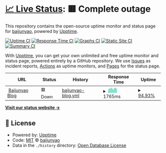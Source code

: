 # [📈 Live Status](https://status.baijunyao.com): <!--live status--> **🟥 Complete outage**

This repository contains the open-source uptime monitor and status page for [baijunyao](https://baijunyao.com), powered by [Upptime](https://github.com/upptime/upptime).

[![Uptime CI](https://github.com/baijunyao/status.baijunyao.com/workflows/Uptime%20CI/badge.svg)](https://github.com/baijunyao/status.baijunyao.com/actions?query=workflow%3A%22Uptime+CI%22)
[![Response Time CI](https://github.com/baijunyao/status.baijunyao.com/workflows/Response%20Time%20CI/badge.svg)](https://github.com/baijunyao/status.baijunyao.com/actions?query=workflow%3A%22Response+Time+CI%22)
[![Graphs CI](https://github.com/baijunyao/status.baijunyao.com/workflows/Graphs%20CI/badge.svg)](https://github.com/baijunyao/status.baijunyao.com/actions?query=workflow%3A%22Graphs+CI%22)
[![Static Site CI](https://github.com/baijunyao/status.baijunyao.com/workflows/Static%20Site%20CI/badge.svg)](https://github.com/baijunyao/status.baijunyao.com/actions?query=workflow%3A%22Static+Site+CI%22)
[![Summary CI](https://github.com/baijunyao/status.baijunyao.com/workflows/Summary%20CI/badge.svg)](https://github.com/baijunyao/status.baijunyao.com/actions?query=workflow%3A%22Summary+CI%22)

With [Upptime](https://upptime.js.org), you can get your own unlimited and free uptime monitor and status page, powered entirely by a GitHub repository. We use [Issues](https://github.com/baijunyao/status.baijunyao.com/issues) as incident reports, [Actions](https://github.com/baijunyao/status.baijunyao.com/actions) as uptime monitors, and [Pages](https://status.baijunyao.com) for the status page.

<!--start: status pages-->
<!-- This summary is generated by Upptime (https://github.com/upptime/upptime) -->
<!-- Do not edit this manually, your changes will be overwritten -->
<!-- prettier-ignore -->
| URL | Status | History | Response Time | Uptime |
| --- | ------ | ------- | ------------- | ------ |
| <img alt="" src="https://icons.duckduckgo.com/ip3/baijunyao.com.ico" height="13"> [Baijunyao Blog](https://baijunyao.com) | 🟥 Down | [baijunyao-blog.yml](https://github.com/baijunyao/status.baijunyao.com/commits/HEAD/history/baijunyao-blog.yml) | <details><summary><img alt="Response time graph" src="./graphs/baijunyao-blog/response-time-week.png" height="20"> 1765ms</summary><br><a href="https://status.baijunyao.com/history/baijunyao-blog"><img alt="Response time 1911" src="https://img.shields.io/endpoint?url=https%3A%2F%2Fraw.githubusercontent.com%2Fbaijunyao%2Fstatus.baijunyao.com%2FHEAD%2Fapi%2Fbaijunyao-blog%2Fresponse-time.json"></a><br><a href="https://status.baijunyao.com/history/baijunyao-blog"><img alt="24-hour response time 0" src="https://img.shields.io/endpoint?url=https%3A%2F%2Fraw.githubusercontent.com%2Fbaijunyao%2Fstatus.baijunyao.com%2FHEAD%2Fapi%2Fbaijunyao-blog%2Fresponse-time-day.json"></a><br><a href="https://status.baijunyao.com/history/baijunyao-blog"><img alt="7-day response time 1765" src="https://img.shields.io/endpoint?url=https%3A%2F%2Fraw.githubusercontent.com%2Fbaijunyao%2Fstatus.baijunyao.com%2FHEAD%2Fapi%2Fbaijunyao-blog%2Fresponse-time-week.json"></a><br><a href="https://status.baijunyao.com/history/baijunyao-blog"><img alt="30-day response time 1975" src="https://img.shields.io/endpoint?url=https%3A%2F%2Fraw.githubusercontent.com%2Fbaijunyao%2Fstatus.baijunyao.com%2FHEAD%2Fapi%2Fbaijunyao-blog%2Fresponse-time-month.json"></a><br><a href="https://status.baijunyao.com/history/baijunyao-blog"><img alt="1-year response time 1945" src="https://img.shields.io/endpoint?url=https%3A%2F%2Fraw.githubusercontent.com%2Fbaijunyao%2Fstatus.baijunyao.com%2FHEAD%2Fapi%2Fbaijunyao-blog%2Fresponse-time-year.json"></a></details> | <details><summary><a href="https://status.baijunyao.com/history/baijunyao-blog">94.93%</a></summary><a href="https://status.baijunyao.com/history/baijunyao-blog"><img alt="All-time uptime 98.42%" src="https://img.shields.io/endpoint?url=https%3A%2F%2Fraw.githubusercontent.com%2Fbaijunyao%2Fstatus.baijunyao.com%2FHEAD%2Fapi%2Fbaijunyao-blog%2Fuptime.json"></a><br><a href="https://status.baijunyao.com/history/baijunyao-blog"><img alt="24-hour uptime 64.51%" src="https://img.shields.io/endpoint?url=https%3A%2F%2Fraw.githubusercontent.com%2Fbaijunyao%2Fstatus.baijunyao.com%2FHEAD%2Fapi%2Fbaijunyao-blog%2Fuptime-day.json"></a><br><a href="https://status.baijunyao.com/history/baijunyao-blog"><img alt="7-day uptime 94.93%" src="https://img.shields.io/endpoint?url=https%3A%2F%2Fraw.githubusercontent.com%2Fbaijunyao%2Fstatus.baijunyao.com%2FHEAD%2Fapi%2Fbaijunyao-blog%2Fuptime-week.json"></a><br><a href="https://status.baijunyao.com/history/baijunyao-blog"><img alt="30-day uptime 98.83%" src="https://img.shields.io/endpoint?url=https%3A%2F%2Fraw.githubusercontent.com%2Fbaijunyao%2Fstatus.baijunyao.com%2FHEAD%2Fapi%2Fbaijunyao-blog%2Fuptime-month.json"></a><br><a href="https://status.baijunyao.com/history/baijunyao-blog"><img alt="1-year uptime 99.80%" src="https://img.shields.io/endpoint?url=https%3A%2F%2Fraw.githubusercontent.com%2Fbaijunyao%2Fstatus.baijunyao.com%2FHEAD%2Fapi%2Fbaijunyao-blog%2Fuptime-year.json"></a></details>

<!--end: status pages-->

[**Visit our status website →**](https://status.baijunyao.com)

## 📄 License

- Powered by: [Upptime](https://github.com/upptime/upptime)
- Code: [MIT](./LICENSE) © [baijunyao](https://baijunyao.com)
- Data in the `./history` directory: [Open Database License](https://opendatacommons.org/licenses/odbl/1-0/)
